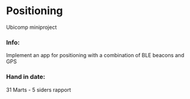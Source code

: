 # Positioning
Ubicomp miniproject

### Info:

Implement an app for positioning with a combination of BLE beacons and GPS

### Hand in date:

31 Marts - 5 siders rapport 
